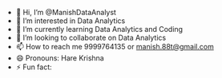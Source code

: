 - 👋 Hi, I’m @ManishDataAnalyst
- 👀 I’m interested in Data Analytics
- 🌱 I’m currently learning Data Analytics and Coding
- 💞️ I’m looking to collaborate on Data Analytics
- 📫 How to reach me 9999764135 or manish.88t@gmail.com
- 😄 Pronouns: Hare Krishna
- ⚡ Fun fact: 

<!---
ManishDataAnalyst/ManishDataAnalyst is a ✨ special ✨ repository because its `README.md` (this file) appears on your GitHub profile.
You can click the Preview link to take a look at your changes.
--->
